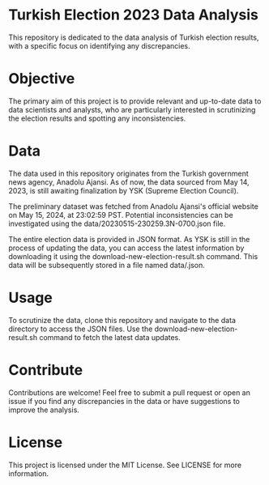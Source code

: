 # Turkish Election 2023 Data Analysis

This repository is dedicated to the data analysis of Turkish election results, with a specific focus on identifying any discrepancies.

# Objective

The primary aim of this project is to provide relevant and up-to-date data to data scientists and analysts, who are particularly interested in scrutinizing the election results and spotting any inconsistencies.

# Data

The data used in this repository originates from the Turkish government news agency, Anadolu Ajansi. As of now, the data sourced from May 14, 2023, is still awaiting finalization by YSK (Supreme Election Council).

The preliminary dataset was fetched from Anadolu Ajansi's official website on May 15, 2024, at 23:02:59 PST. Potential inconsistencies can be investigated using the data/20230515-230259.3N-0700.json file.

The entire election data is provided in JSON format. As YSK is still in the process of updating the data, you can access the latest information by downloading it using the download-new-election-result.sh command. This data will be subsequently stored in a file named data/<timestamp>.json.

# Usage
  
To scrutinize the data, clone this repository and navigate to the data directory to access the JSON files. Use the download-new-election-result.sh command to fetch the latest data updates.

# Contribute
  
Contributions are welcome! Feel free to submit a pull request or open an issue if you find any discrepancies in the data or have suggestions to improve the analysis.

# License
This project is licensed under the MIT License. See LICENSE for more information.
